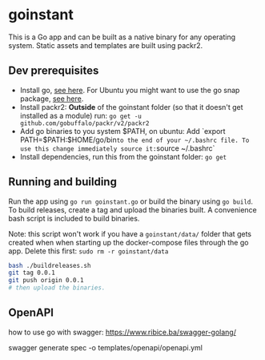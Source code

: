 # goinstant

This is a Go app and can be built as a native binary for any operating system. Static assets and templates are built using packr2.

## Dev prerequisites

* Install go, [see here](https://golang.org/doc/install). For Ubuntu you might want to use the go snap package, [see here](https://snapcraft.io/install/go/ubuntu).
* Install packr2: **Outside** of the goinstant folder (so that it doesn't get installed as a module) run: `go get -u github.com/gobuffalo/packr/v2/packr2`
* Add go binaries to you system $PATH, on ubuntu: Add `export PATH=$PATH:$HOME/go/bin` to the end of your ~/.bashrc file. To use this change immediately source it: `source ~/.bashrc`
* Install dependencies, run this from the goinstant folder: `go get`

## Running and building

Run the app using `go run goinstant.go` or build the binary using `go build`. To build releases, create a tag and upload the binaries built. A convenience bash script is included to build binaries.

Note: this script won't work if you have a `goinstant/data/` folder that gets created when when starting up the docker-compose files through the go app. Delete this first: `sudo rm -r goinstant/data`

```sh
bash ./buildreleases.sh
git tag 0.0.1
git push origin 0.0.1
# then upload the binaries.
```

## OpenAPI



how to use go with swagger:
https://www.ribice.ba/swagger-golang/


swagger generate spec -o templates/openapi/openapi.yml
